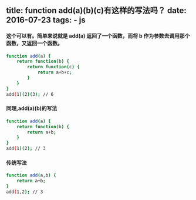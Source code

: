 title: function add(a)(b)(c)有这样的写法吗？
date: 2016-07-23
tags:
    - js
---

#### 这个可以有。简单来说就是 add(a) 返回了一个函数，而将 b 作为参数去调用那个函数，又返回一个函数。

``` bash
function add(a) { 
    return function(b) { 
        return function(c) {
			return a+b+c;
    	}
    } 
} 
add(1)(2)(3); // 6
```
#### 同理,add(a)(b)的写法
	
``` bash
function add(a) { 
    return function(b) { 
        return a+b;
    } 
} 
add(1)(2); // 3 
```
#### 传统写法

``` bash   
function add(a,b) { 
    return a+b; 
} 
add(1,2); // 3
```